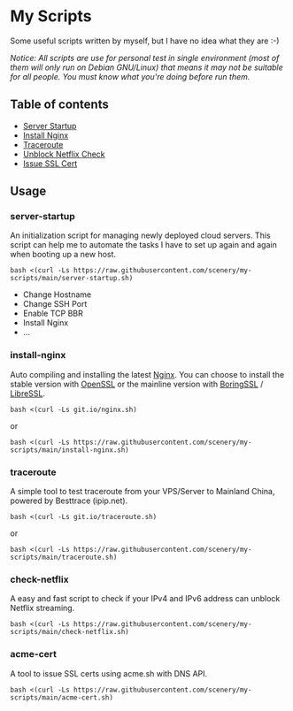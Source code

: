 # My Scripts

Some useful scripts written by myself, but I have no idea what they are :-)

_Notice: All scripts are use for personal test in single environment (most of them will only run on Debian GNU/Linux) that means it may not be suitable for all people. You must know what you're doing before run them._

## Table of contents

* [Server Startup](#server-startup)
* [Install Nginx](#install-nginx)
* [Traceroute](#traceroute)
* [Unblock Netflix Check](#check-netflix)
* [Issue SSL Cert](#acme-cert)

## Usage

### server-startup

An initialization script for managing newly deployed cloud servers. This script can help me to automate the tasks I have to set up again and again when booting up a new host.

```
bash <(curl -Ls https://raw.githubusercontent.com/scenery/my-scripts/main/server-startup.sh)
```

- Change Hostname
- Change SSH Port
- Enable TCP BBR
- Install Nginx
- ...

### install-nginx

Auto compiling and installing the latest [Nginx](https://nginx.org). You can choose to install the stable version with [OpenSSL](https://www.openssl.org/source/) or the mainline version with [BoringSSL](https://boringssl.googlesource.com/boringssl) / [LibreSSL](https://www.libressl.org/).
```
bash <(curl -Ls git.io/nginx.sh)
```
or
```
bash <(curl -Ls https://raw.githubusercontent.com/scenery/my-scripts/main/install-nginx.sh)
```

### traceroute

A simple tool to test traceroute from your VPS/Server to Mainland China, powered by Besttrace (ipip.net).
```
bash <(curl -Ls git.io/traceroute.sh)
```
or
```
bash <(curl -Ls https://raw.githubusercontent.com/scenery/my-scripts/main/traceroute.sh)
```

### check-netflix

A easy and fast script to check if your IPv4 and IPv6 address can unblock Netflix streaming.
```
bash <(curl -Ls https://raw.githubusercontent.com/scenery/my-scripts/main/check-netflix.sh)
```

### acme-cert

A tool to issue SSL certs using acme.sh with DNS API.
```
bash <(curl -Ls https://raw.githubusercontent.com/scenery/my-scripts/main/acme-cert.sh)
```

